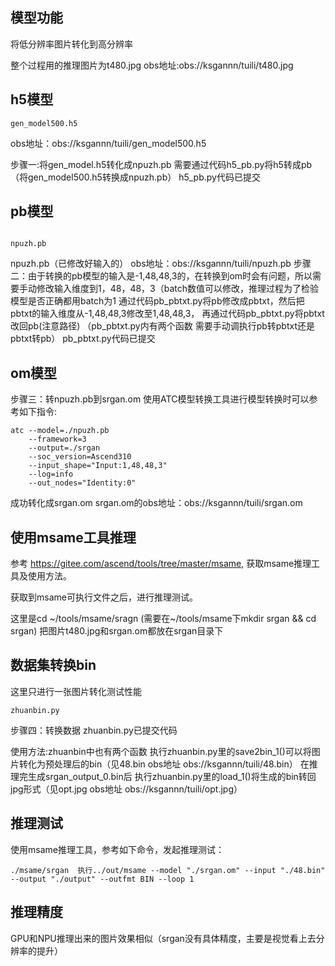 ﻿## 模型功能

 将低分辨率图片转化到高分辨率

整个过程用的推理图片为t480.jpg
obs地址:obs://ksgannn/tuili/t480.jpg
## h5模型
```
gen_model500.h5
```
obs地址：obs://ksgannn/tuili/gen_model500.h5

步骤一:将gen_model.h5转化成npuzh.pb
需要通过代码h5_pb.py将h5转成pb（将gen_model500.h5转换成npuzh.pb）
h5_pb.py代码已提交

## pb模型

```

npuzh.pb
```

npuzh.pb（已修改好输入的） 
obs地址：obs://ksgannn/tuili/npuzh.pb
步骤二：由于转换的pb模型的输入是-1,48,48,3的，在转换到om时会有问题，所以需要手动修改输入维度到1，48，48，3（batch数值可以修改，推理过程为了检验模型是否正确都用batch为1
    通过代码pb_pbtxt.py将pb修改成pbtxt，然后把pbtxt的输入维度从-1,48,48,3修改至1,48,48,3， 再通过代码pb_pbtxt.py将pbtxt改回pb(注意路径) （pb_pbtxt.py内有两个函数 需要手动调执行pb转pbtxt还是pbtxt转pb）
pb_pbtxt.py代码已提交

## om模型

步骤三：转npuzh.pb到srgan.om
使用ATC模型转换工具进行模型转换时可以参考如下指令:


```
atc --model=./npuzh.pb 
    --framework=3 
    --output=./srgan 
    --soc_version=Ascend310 
    --input_shape="Input:1,48,48,3" 
    --log=info 
    --out_nodes="Identity:0"

```
成功转化成srgan.om
srgan.om的obs地址：obs://ksgannn/tuili/srgan.om

## 使用msame工具推理


参考 https://gitee.com/ascend/tools/tree/master/msame, 获取msame推理工具及使用方法。

获取到msame可执行文件之后，进行推理测试。

这里是cd ~/tools/msame/sragn  (需要在~/tools/msame下mkdir srgan && cd srgan)
把图片t480.jpg和srgan.om都放在srgan目录下

## 数据集转换bin

这里只进行一张图片转化测试性能
```
zhuanbin.py
```
步骤四：转换数据
zhuanbin.py已提交代码

使用方法:zhuanbin中也有两个函数 执行zhuanbin.py里的save2bin_1()可以将图片转化为预处理后的bin（见48.bin obs地址 obs://ksgannn/tuili/48.bin）
在推理完生成srgan_output_0.bin后 执行zhuanbin.py里的load_1()将生成的bin转回jpg形式（见opt.jpg  obs地址 obs://ksgannn/tuili/opt.jpg）

## 推理测试


使用msame推理工具，参考如下命令，发起推理测试：
 

```
./msame/srgan  执行../out/msame --model "./srgan.om" --input "./48.bin" --output "./output" --outfmt BIN --loop 1

```




## 推理精度
GPU和NPU推理出来的图片效果相似（srgan没有具体精度，主要是视觉看上去分辨率的提升）